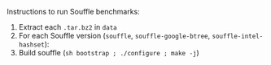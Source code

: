 Instructions to run Souffle benchmarks:
1. Extract each `.tar.bz2` in `data`
2. For each Souffle version (`souffle`, `souffle-google-btree`, `souffle-intel-hashset`):
  1. Build souffle (`sh bootstrap ; ./configure ; make -j`)

